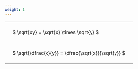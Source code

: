 ```yaml
---
weight: 1
---
```


<style type="text/css">
#T_e4151 th.col_heading {
  text-align: left;
  font-size: 1em;
}
#T_e4151 td {
  text-align: left;
  font-size: 1em;
  padding: 1.5em;
}
</style>
<table id="T_e4151">
  <thead>
  </thead>
  <tbody>
    <tr>
      <td id="T_e4151_row0_col0" class="data row0 col0" >$ \sqrt{xy} = \sqrt{x} \times \sqrt{y} $</td>
    </tr>
    <tr>
      <td id="T_e4151_row1_col0" class="data row1 col0" >$ \sqrt{\dfrac{x}{y}} = \dfrac{\sqrt{x}}{\sqrt{y}} $</td>
    </tr>
  </tbody>
</table>

